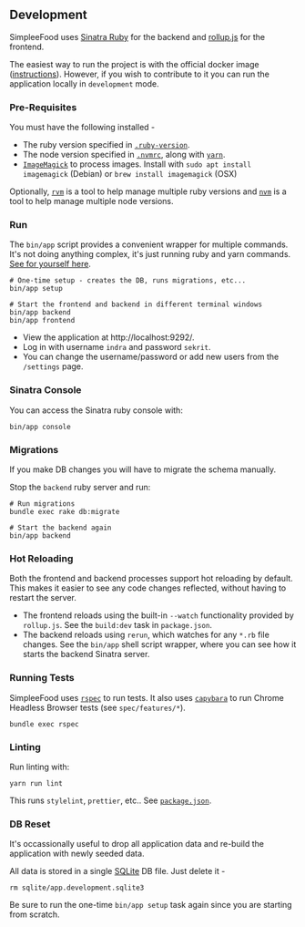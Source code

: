## Development

SimpleeFood uses [Sinatra Ruby](https://sinatrarb.com/) for the backend and [rollup.js](https://github.com/rollup/rollup) for the frontend.

The easiest way to run the project is with the official docker image ([instructions](README.md)). However,
if you wish to contribute to it you can run the application locally in `development` mode.

### Pre-Requisites

You must have the following installed -
  * The ruby version specified in [`.ruby-version`](./.ruby-version).
  * The node version specified in [`.nvmrc`](./.nvmrc), along with [`yarn`](https://yarnpkg.com/).
  * [`ImageMagick`](https://imagemagick.org/) to process images. Install with `sudo apt install imagemagick` (Debian) or `brew install imagemagick` (OSX)

Optionally, [`rvm`](https://rvm.io/) is a tool to help manage multiple ruby versions and [`nvm`](https://github.com/nvm-sh/nvm) is a tool to help manage multiple node versions.

### Run

The `bin/app` script provides a convenient wrapper for multiple commands. It's not doing anything complex, it's just running ruby and yarn commands. [See for yourself here](bin/app).

```shell
# One-time setup - creates the DB, runs migrations, etc...
bin/app setup

# Start the frontend and backend in different terminal windows
bin/app backend
bin/app frontend
```

* View the application at http://localhost:9292/.
* Log in with username `indra` and password `sekrit`.
* You can change the username/password or add new users from the `/settings` page.

### Sinatra Console

You can access the Sinatra ruby console with:

```shell
bin/app console
```

### Migrations

If you make DB changes you will have to migrate the schema manually.

Stop the `backend` ruby server and run:

```shell
# Run migrations
bundle exec rake db:migrate

# Start the backend again
bin/app backend
```

### Hot Reloading

Both the frontend and backend processes support hot reloading by default. This makes it easier to see any code changes reflected, without having to restart the server.

* The frontend reloads using the built-in `--watch` functionality provided by `rollup.js`. See the `build:dev` task in `package.json`.
* The backend reloads using `rerun`, which watches for any `*.rb` file changes. See the `bin/app` shell script wrapper, where you can see how it starts the backend Sinatra server.

### Running Tests

SimpleeFood uses [`rspec`](http://rspec.info/) to run tests. It also uses [`capybara`](https://github.com/teamcapybara/capybara) to run Chrome Headless Browser tests (see `spec/features/*`).

```shell
bundle exec rspec
```

### Linting

Run linting with:

```shell
yarn run lint
```

This runs `stylelint`, `prettier`, etc.. See [`package.json`](package.json).

### DB Reset

It's occassionally useful to drop all application data and re-build the application with newly seeded data.

All data is stored in a single [SQLite](https://www.sqlite.org/index.html) DB file. Just delete it -

```shell
rm sqlite/app.development.sqlite3
```

Be sure to run the one-time `bin/app setup` task again since you are starting from scratch.
